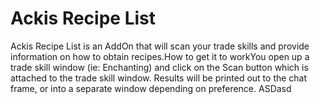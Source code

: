 # Ackis Recipe List

Ackis Recipe List is an AddOn that will scan your trade skills and provide information on how to obtain recipes.How to get it to workYou open up a trade skill window (ie: Enchanting) and click on the Scan button which is attached to the trade skill window. Results will be printed out to the chat frame, or into a separate window depending on preference. ASDasd
